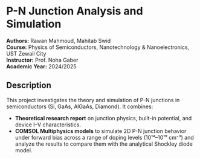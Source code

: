 # P-N Junction Analysis and Simulation

**Authors:** Rawan Mahmoud, Mahitab Swid  
**Course:** Physics of Semiconductors, Nanotechnology & Nanoelectronics, UST Zewail City  
**Instructor:** Prof. Noha Gaber  
**Academic Year:** 2024/2025

## Description

This project investigates the theory and simulation of P-N junctions in semiconductors (Si, GaAs, AlGaAs, Diamond). It combines:

- **Theoretical research report** on junction physics, built-in potential, and device I–V characteristics.  
- **COMSOL Multiphysics models** to simulate 2D P-N junction behavior under forward bias across a range of doping levels (10¹⁴–10¹⁹ cm⁻³) and analyze the results to compare them with the analytical Shockley diode model.  

